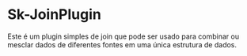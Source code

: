 # Sk-JoinPlugin
Este é um plugin simples de join que pode ser usado para combinar ou mesclar dados de diferentes fontes em uma única estrutura de dados.
